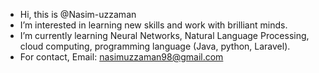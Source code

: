 -  Hi, this is @Nasim-uzzaman
-  I’m interested in learning new skills and work with brilliant minds.
-  I’m currently learning Neural Networks, Natural Language Processing, cloud computing, programming language (Java, python, Laravel).
-  For contact, Email: nasimuzzaman98@gmail.com
